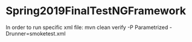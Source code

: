 # Spring2019FinalTestNGFramework

In order to run specific xml file: mvn clean verify -P Parametrized -Drunner=smoketest.xml
